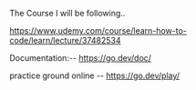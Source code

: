The Course I will be following..

https://www.udemy.com/course/learn-how-to-code/learn/lecture/37482534

Documentation:-- https://go.dev/doc/

practice ground online -- https://go.dev/play/
